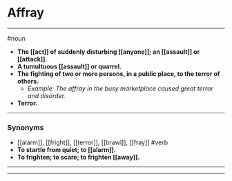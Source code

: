 # Affray
---
#noun
- **The [[act]] of suddenly disturbing [[anyone]]; an [[assault]] or [[attack]].**
- **A tumultuous [[assault]] or quarrel.**
- **The fighting of two or more persons, in a public place, to the terror of others.**
	- _Example: The affray in the busy marketplace caused great terror and disorder._
- **Terror.**
---
### Synonyms
- [[alarm]], [[fright]], [[terror]], [[brawl]], [[fray]]
#verb
- **To startle from quiet; to [[alarm]].**
- **To frighten; to scare; to frighten [[away]].**
---
---
